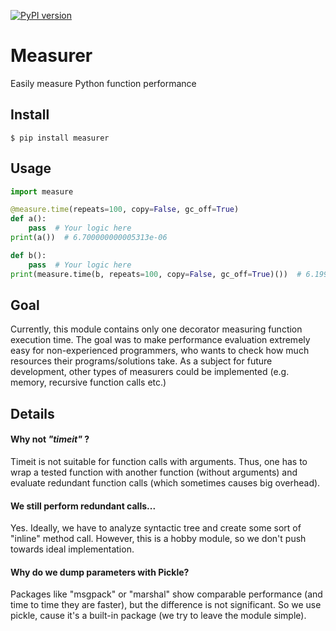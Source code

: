 [![PyPI version](https://badge.fury.io/py/measurer.svg)](https://badge.fury.io/py/measurer)

# Measurer
Easily measure Python function performance

## Install
`$ pip install measurer`

## Usage
```python
import measure

@measure.time(repeats=100, copy=False, gc_off=True)
def a():
    pass  # Your logic here
print(a())  # 6.700000000005313e-06

def b():
    pass  # Your logic here
print(measure.time(b, repeats=100, copy=False, gc_off=True)())  # 6.199999999997874e-06
```

## Goal
Currently, this module contains only one decorator measuring function execution time. The goal was to make performance evaluation extremely easy for non-experienced programmers, who wants to check how much resources their programs/solutions take.
As a subject for future development, other types of measurers could be implemented (e.g. memory, recursive function calls etc.)

## Details
#### Why not *&quot;timeit&quot;* ?
Timeit is not suitable for function calls with arguments. Thus, one has to wrap a tested function with another function (without arguments) and evaluate redundant function calls (which sometimes causes big overhead).
#### We still perform redundant calls...
Yes. Ideally, we have to analyze syntactic tree and create some sort of &quot;inline&quot; method call. However, this is a hobby module, so we don&apos;t push towards ideal implementation.
#### Why do  we dump parameters with Pickle?
Packages like &quot;msgpack&quot; or &quot;marshal&quot; show comparable performance (and time to time they are faster), but the difference is not significant. So we use pickle, cause it&apos;s a built-in package (we try to leave the module simple).
